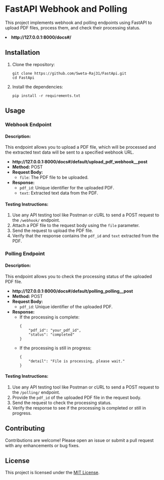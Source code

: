 <h1>FastAPI Webhook and Polling</h1>

<p>This project implements webhook and polling endpoints using FastAPI to upload PDF files, process them, and check their processing status.</p>
<li><strong>http://127.0.0.1:8000/docs#/</strong><code></code></li>
<h2>Installation</h2>

<ol>
  <li>Clone the repository:
    <pre><code>git clone https://github.com/Sweta-Raj31/FastApi.git
cd FastApi
</code></pre></li>
  <li>Install the dependencies:
    <pre><code>pip install -r requirements.txt
</code></pre></li>
</ol>

<h2>Usage</h2>

<h3>Webhook Endpoint</h3>

<h4>Description:</h4>

<p>This endpoint allows you to upload a PDF file, which will be processed and the extracted text data will be sent to a specified webhook URL.</p>

<ul>
  <li><strong>http://127.0.0.1:8000/docs#/default/upload_pdf_webhook__post</strong> <code></code></li>
  <li><strong>Method:</strong> POST</li>
  <li><strong>Request Body:</strong>
    <ul>
      <li><code>file</code>: The PDF file to be uploaded.</li>
    </ul>
  </li>
  <li><strong>Response:</strong>
    <ul>
      <li><code>pdf_id</code>: Unique identifier for the uploaded PDF.</li>
      <li><code>text</code>: Extracted text data from the PDF.</li>
    </ul>
  </li>
</ul>

<h4>Testing Instructions:</h4>

<ol>
  <li>Use any API testing tool like Postman or cURL to send a POST request to the <code>/webhook/</code> endpoint.</li>
  <li>Attach a PDF file to the request body using the <code>file</code> parameter.</li>
  <li>Send the request to upload the PDF file.</li>
  <li>Verify that the response contains the <code>pdf_id</code> and <code>text</code> extracted from the PDF.</li>
</ol>

<h3>Polling Endpoint</h3>

<h4>Description:</h4>

<p>This endpoint allows you to check the processing status of the uploaded PDF file.</p>

<ul>
  <li><strong>http://127.0.0.1:8000/docs#/default/polling_polling__post</strong> <code></code></li>
  <li><strong>Method:</strong> POST</li>
  <li><strong>Request Body:</strong>
    <ul>
      <li><code>pdf_id</code>: Unique identifier of the uploaded PDF.</li>
    </ul>
  </li>
  <li><strong>Response:</strong>
    <ul>
      <li>If the processing is complete:
        <pre><code>{
    "pdf_id": "your_pdf_id",
    "status": "completed"
}
</code></pre></li>
      <li>If the processing is still in progress:
        <pre><code>{
    "detail": "File is processing, please wait."
}
</code></pre></li>
    </ul>
  </li>
</ul>

<h4>Testing Instructions:</h4>

<ol>
  <li>Use any API testing tool like Postman or cURL to send a POST request to the <code>/polling/</code> endpoint.</li>
  <li>Provide the <code>pdf_id</code> of the uploaded PDF file in the request body.</li>
  <li>Send the request to check the processing status.</li>
  <li>Verify the response to see if the processing is completed or still in progress.</li>
</ol>

<h2>Contributing</h2>

<p>Contributions are welcome! Please open an issue or submit a pull request with any enhancements or bug fixes.</p>

<h2>License</h2>

<p>This project is licensed under the <a href="LICENSE">MIT License</a>.</p>

